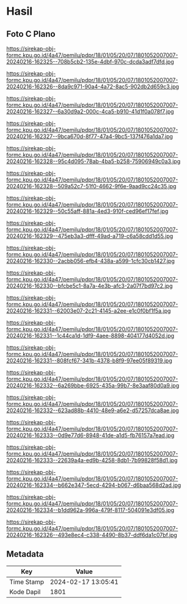 # Hasil

## Foto C Plano

https://sirekap-obj-formc.kpu.go.id/4a47/pemilu/pdpr/18/01/05/20/07/1801052007007-20240216-162325--708b5cb2-135e-4dbf-970c-dcda3adf7dfd.jpg

https://sirekap-obj-formc.kpu.go.id/4a47/pemilu/pdpr/18/01/05/20/07/1801052007007-20240216-162326--8da9c971-90a4-4a72-8ac5-902db2d659c3.jpg

https://sirekap-obj-formc.kpu.go.id/4a47/pemilu/pdpr/18/01/05/20/07/1801052007007-20240216-162327--6a30d9a2-000c-4ca5-b910-41d1f0a078f7.jpg

https://sirekap-obj-formc.kpu.go.id/4a47/pemilu/pdpr/18/01/05/20/07/1801052007007-20240216-162327--9bca670d-8f77-47a4-9bc5-137f476a1da7.jpg

https://sirekap-obj-formc.kpu.go.id/4a47/pemilu/pdpr/18/01/05/20/07/1801052007007-20240216-162328--95c4d095-78ab-4ba5-b258-75906949c0a3.jpg

https://sirekap-obj-formc.kpu.go.id/4a47/pemilu/pdpr/18/01/05/20/07/1801052007007-20240216-162328--509a52c7-51f0-4662-9f6e-9aad9cc24c35.jpg

https://sirekap-obj-formc.kpu.go.id/4a47/pemilu/pdpr/18/01/05/20/07/1801052007007-20240216-162329--50c55aff-881a-4ed3-910f-ced96ef17fef.jpg

https://sirekap-obj-formc.kpu.go.id/4a47/pemilu/pdpr/18/01/05/20/07/1801052007007-20240216-162329--475eb3a3-dfff-49ad-a719-c6a58cdd1d55.jpg

https://sirekap-obj-formc.kpu.go.id/4a47/pemilu/pdpr/18/01/05/20/07/1801052007007-20240216-162330--2acbb056-efb4-438a-a599-1cfc30cb1427.jpg

https://sirekap-obj-formc.kpu.go.id/4a47/pemilu/pdpr/18/01/05/20/07/1801052007007-20240216-162330--bfcbe5c1-8a7a-4e3b-afc3-2a07f7bd97c2.jpg

https://sirekap-obj-formc.kpu.go.id/4a47/pemilu/pdpr/18/01/05/20/07/1801052007007-20240216-162331--62003e07-2c21-4145-a2ee-e1c0f0bf1f5a.jpg

https://sirekap-obj-formc.kpu.go.id/4a47/pemilu/pdpr/18/01/05/20/07/1801052007007-20240216-162331--1c44ca1d-1df9-4aee-8898-404177d4052d.jpg

https://sirekap-obj-formc.kpu.go.id/4a47/pemilu/pdpr/18/01/05/20/07/1801052007007-20240216-162331--808fcf67-341b-4378-b8f9-97ee05f89319.jpg

https://sirekap-obj-formc.kpu.go.id/4a47/pemilu/pdpr/18/01/05/20/07/1801052007007-20240216-162332--6a269bbe-6925-435a-99b7-8e3aaf80d0a9.jpg

https://sirekap-obj-formc.kpu.go.id/4a47/pemilu/pdpr/18/01/05/20/07/1801052007007-20240216-162332--623ad88b-4410-48e9-a6e2-d57257dca8ae.jpg

https://sirekap-obj-formc.kpu.go.id/4a47/pemilu/pdpr/18/01/05/20/07/1801052007007-20240216-162333--0d9e77d6-8948-41de-a1d5-fb76157a7ead.jpg

https://sirekap-obj-formc.kpu.go.id/4a47/pemilu/pdpr/18/01/05/20/07/1801052007007-20240216-162333--22639a4a-ed9b-4258-8db1-7b99828f58d1.jpg

https://sirekap-obj-formc.kpu.go.id/4a47/pemilu/pdpr/18/01/05/20/07/1801052007007-20240216-162334--b662e347-5ecd-4294-b067-d6baa568d2ad.jpg

https://sirekap-obj-formc.kpu.go.id/4a47/pemilu/pdpr/18/01/05/20/07/1801052007007-20240216-162334--b1dd962a-996a-479f-8117-504091e3df05.jpg

https://sirekap-obj-formc.kpu.go.id/4a47/pemilu/pdpr/18/01/05/20/07/1801052007007-20240216-162326--493e8ec4-c338-4490-8b37-ddf6da1c07bf.jpg


## Metadata

| Key        | Value               |
| ---------- | ------------------- |
| Time Stamp | 2024-02-17 13:05:41 |
| Kode Dapil | 1801                |




